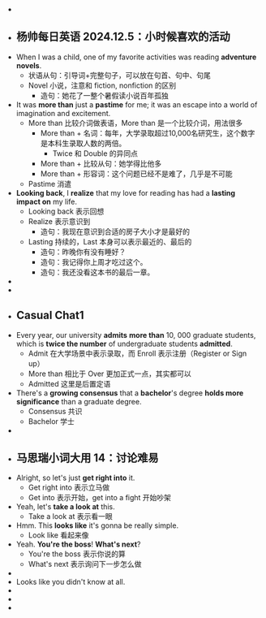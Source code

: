 -
- ## 杨帅每日英语 2024.12.5：小时候喜欢的活动
- When I was a child, one of my favorite activities was reading **adventure novels**.
	- 状语从句：引导词+完整句子，可以放在句首、句中、句尾
	- Novel 小说，注意和 fiction, nonfiction 的区别
		- 造句：她花了一整个暑假读小说百年孤独
- It was **more than** just a **pastime** for me; it was an escape into a world of imagination and excitement.
	- More than 比较介词做表语，More than 是一个比较介词，用法很多
		- More than + 名词：每年，大学录取超过10,000名研究生，这个数字是本科生录取人数的两倍。
			- Twice 和 Double 的异同点
		- More than + 比较从句：她学得比他多
		- More than + 形容词：这个问题已经不是难了，几乎是不可能
	- Pastime 消遣
- **Looking back**, I **realize** that my love for reading has had a **lasting impact on** my life.
	- Looking back 表示回想
	- Realize 表示意识到
		- 造句：我现在意识到合适的房子大小才是最好的
	- Lasting 持续的，Last 本身可以表示最近的、最后的
		- 造句：昨晚你有没有睡好？
		- 造句：我记得你上周才吃过这个。
		- 造句：我还没看这本书的最后一章。
-
-
- ## Casual Chat1
- Every year, our university **admits** **more than** 10, 000 graduate students, which is **twice the number** of undergraduate students **admitted**.
	- Admit 在大学场景中表示录取，而 Enroll 表示注册（Register or Sign up）
	- More than 相比于 Over 更加正式一点，其实都可以
	- Admitted 这里是后置定语
- There's a **growing consensus** that a **bachelor**'s degree **holds more significance** than a graduate degree.
	- Consensus 共识
	- Bachelor 学士
-
- ## 马思瑞小词大用 14：讨论难易
- Alright, so let's just **get right into** it.
	- Get right into 表示立马做
	- Get into 表示开始，get into a fight 开始吵架
- Yeah, let's **take a look at** this.
	- Take a look at 表示看一眼
- Hmm. This **looks like** it's gonna be really simple.
	- Look like 看起来像
- Yeah. **You're the boss**! **What's next**?
	- You're the boss 表示你说的算
	- What's next 表示询问下一步怎么做
-
- Looks like you didn't know at all.
-
-
-